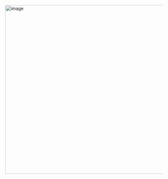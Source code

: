 <img width="910" height="538" alt="image" src="https://github.com/user-attachments/assets/58d3cf81-a9f3-4e39-afd6-eca2f8520f37" />

